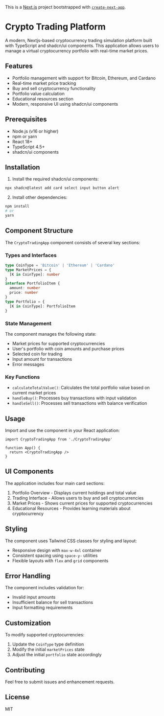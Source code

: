 This is a [Next.js](https://nextjs.org) project bootstrapped with [`create-next-app`](https://nextjs.org/docs/app/api-reference/cli/create-next-app).

# Crypto Trading Platform

A modern, Nextjs-based cryptocurrency trading simulation platform built with TypeScript and shadcn/ui components. This application allows users to manage a virtual cryptocurrency portfolio with real-time market prices.

## Features

- Portfolio management with support for Bitcoin, Ethereum, and Cardano
- Real-time market price tracking
- Buy and sell cryptocurrency functionality
- Portfolio value calculation
- Educational resources section
- Modern, responsive UI using shadcn/ui components

## Prerequisites

- Node.js (v16 or higher)
- npm or yarn
- React 18+
- TypeScript 4.5+
- shadcn/ui components

## Installation

1. Install the required shadcn/ui components:

```bash
npx shadcn@latest add card select input button alert
```

2. Install other dependencies:

```bash
npm install
# or
yarn
```

## Component Structure

The `CryptoTradingApp` component consists of several key sections:

### Types and Interfaces

```typescript
type CoinType = 'Bitcoin' | 'Ethereum' | 'Cardano'
type MarketPrices = {
  [K in CoinType]: number
}
interface PortfolioItem {
  amount: number
  price: number
}
type Portfolio = {
  [K in CoinType]: PortfolioItem
}
```

### State Management

The component manages the following state:
- Market prices for supported cryptocurrencies
- User's portfolio with coin amounts and purchase prices
- Selected coin for trading
- Input amount for transactions
- Error messages

### Key Functions

- `calculateTotalValue()`: Calculates the total portfolio value based on current market prices
- `handleBuy()`: Processes buy transactions with input validation
- `handleSell()`: Processes sell transactions with balance verification

## Usage

Import and use the component in your React application:

```tsx
import CryptoTradingApp from './CryptoTradingApp'

function App() {
  return <CryptoTradingApp />
}
```

## UI Components

The application includes four main card sections:
1. Portfolio Overview - Displays current holdings and total value
2. Trading Interface - Allows users to buy and sell cryptocurrencies
3. Market Prices - Shows current prices for supported cryptocurrencies
4. Educational Resources - Provides learning materials about cryptocurrency

## Styling

The component uses Tailwind CSS classes for styling and layout:
- Responsive design with `max-w-4xl` container
- Consistent spacing using `space-y-` utilities
- Flexible layouts with `flex` and `grid` components

## Error Handling

The component includes validation for:
- Invalid input amounts
- Insufficient balance for sell transactions
- Input formatting requirements

## Customization

To modify supported cryptocurrencies:
1. Update the `CoinType` type definition
2. Modify the initial `marketPrices` state
3. Adjust the initial `portfolio` state accordingly

## Contributing

Feel free to submit issues and enhancement requests.

## License

MIT
